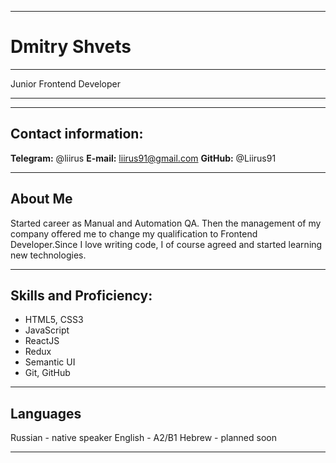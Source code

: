 ___

# Dmitry Shvets

___

Junior Frontend Developer

___
___

## Contact information:
**Telegram:** @liirus
**E-mail:** <liirus91@gmail.com>
**GitHub:** @Liirus91

___

## About Me
Started career as Manual and Automation QA. Then the management of my company offered me to change my qualification to Frontend Developer.Since I love writing code, I of course agreed and started learning new technologies.

___

## Skills and Proficiency:
* HTML5, CSS3
* JavaScript
* ReactJS 
* Redux 
* Semantic UI
* Git, GitHub

___

## Languages
Russian - native speaker
English - A2/B1
Hebrew - planned soon

___
